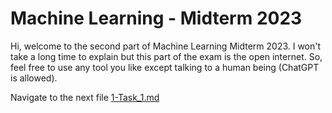 # Machine Learning - Midterm 2023

Hi, welcome to the second part of Machine Learning Midterm 2023.
I won't take a long time to explain but this part of the exam is the open internet.
So, feel free to use any tool you like except talking to a human being (ChatGPT is allowed).

Navigate to the next file [1-Task_1.md](1-Task_1.md)